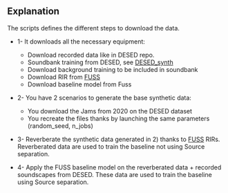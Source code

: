 ## Explanation

The scripts defines the different steps to download the data.

- 1- It downloads all the necessary equipment:
	- Download recorded data like in DESED repo.
	- Soundbank training from DESED, see [DESED_synth][desed_synth]
	- Download background training to be included in soundbank
	- Download RIR from [FUSS]
	- Download baseline model from Fuss

- 2- You have 2 scenarios to generate the base synthetic data:
	- You download the Jams from 2020 on the DESED dataset
	- You recreate the files thanks by launching the same parameters (random_seed, n_jobs)

- 3- Reverberate the synthetic data generated in 2) thanks to [FUSS] RIRs.
Reverberated data are used to train the baseline not using Source separation.

- 4- Apply the FUSS baseline model on the reverberated data + recorded soundscapes from DESED.
These data are used to train the baseline using Source separation.


[desed_synth]: https://zenodo.org/record/3700195
[desed_repo]: https://github.com/turpaultn/DESED
[desed_website]: https://project.inria.fr/desed/dcase-challenge/dcase-2020-task-4/
[FUSS]: https://zenodo.org/record/3694384/